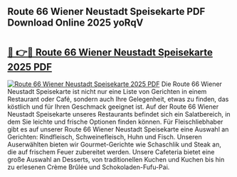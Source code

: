 ## Route 66 Wiener Neustadt Speisekarte PDF Download Online 2025 yoRqV

# <h2><a href="http://gc8z8o4.nevu.top/?p=Route+66+Wiener+Neustadt+Speisekarte">🔗 👉🔴 Route 66 Wiener Neustadt Speisekarte 2025 PDF</a></h2>

[![Route 66 Wiener Neustadt Speisekarte 2025 PDF](https://i.imgur.com/dBaPXMq.png)](http://gc8z8o4.nevu.top/?p=Route+66+Wiener+Neustadt+Speisekarte)
Die Route 66 Wiener Neustadt Speisekarte ist nicht nur eine Liste von Gerichten in einem Restaurant oder Café, sondern auch Ihre Gelegenheit, etwas zu finden, das köstlich und für Ihren Geschmack geeignet ist. Auf der Route 66 Wiener Neustadt Speisekarte unseres Restaurants befindet sich ein Salatbereich, in dem Sie leichte und frische Optionen finden können. Für Fleischliebhaber gibt es auf unserer Route 66 Wiener Neustadt Speisekarte eine Auswahl an Gerichten: Rindfleisch, Schweinefleisch, Huhn und Fisch. Unseren Auserwählten bieten wir Gourmet-Gerichte wie Schaschlik und Steak an, die auf frischem Feuer zubereitet werden. Unsere Cafeteria bietet eine große Auswahl an Desserts, von traditionellen Kuchen und Kuchen bis hin zu erlesenen Crème Brûlée und Schokoladen-Fufu-Pai.
